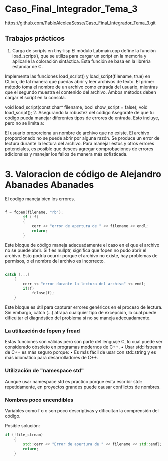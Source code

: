 # Caso_Final_Integrador_Tema_3
https://github.com/PabloAlcoleaSesse/Caso_Final_Integrador_Tema_3.git

## Trabajos prácticos

1. Carga de scripts en tiny-lisp
El módulo Labmain.cpp define la función load_script(), que se utiliza para cargar un script en la memoria y aplicarle la coloración sintáctica. Esta función se basa en la librería estándar de C.


Implementa las funciones load_script() y load_script(filename, true) en CLion, de tal manera que puedas abrir y leer archivos de texto. El primer método toma el nombre de un archivo como entrada del usuario, mientras que el segundo muestra el contenido del archivo. Ambos métodos deben cargar el script en la consola.


void load_script(const char* filename, bool show_script = false);
void load_script();
2. Asegurando la robustez del código
Asegúrate de que tu código pueda manejar diferentes tipos de errores de entrada. Esto incluye, pero no se limita a:


El usuario proporciona un nombre de archivo que no existe.
El archivo proporcionado no se puede abrir por alguna razón.
Se produce un error de lectura durante la lectura del archivo.
Para manejar estos y otros errores potenciales, es posible que desees agregar comprobaciones de errores adicionales y manejar los fallos de manera más sofisticada.


# 3. Valoracion de código de Alejandro Abanades Abanades

El codigo maneja bien los errores.
``` cpp

f = fopen(filename, "rb");
        if (!f)
        {
            cerr << "error de apertura de " << filename << endl;
            return;
        }

```
Este bloque de código maneja adecuadamente el caso en el que el archivo no se puede abrir. Si f es nullptr, significa que fopen no pudo abrir el archivo. Esto podría ocurrir porque el archivo no existe, hay problemas de permisos, o el nombre del archivo es incorrecto.

``` cpp

catch (...)
    {
        cerr << "error durante la lectura del archivo" << endl;
        if(f)
            fclose(f);
    }


```
Este bloque es útil para capturar errores genéricos en el proceso de lectura. Sin embargo, catch (...) atrapa cualquier tipo de excepción, lo cual puede dificultar el diagnóstico del problema si no se maneja adecuadamente.

### La utilización de fopen y fread
Estas funciones son válidas pero son parte del lenguaje C, lo cual puede ser considerado obsoleto en programas modernos de C++.
	•	Usar std::ifstream de C++ es más seguro porque:
	•	Es más fácil de usar con std::string y es más idiomático para desarrolladores de C++.
 
 
### Utilización de "namespace std" 
Aunque usar namespace std es práctico porque evita escribir std:: repetidamente, en proyectos grandes puede causar conflictos de nombres.

### Nombres poco encendibles 
Variables como f o c son poco descriptivas y dificultan la comprensión del código.

Posible solución:

``` cpp
if (!file_stream)
    {
        std::cerr << "Error de apertura de " << filename << std::endl;
        return;
    }


```




